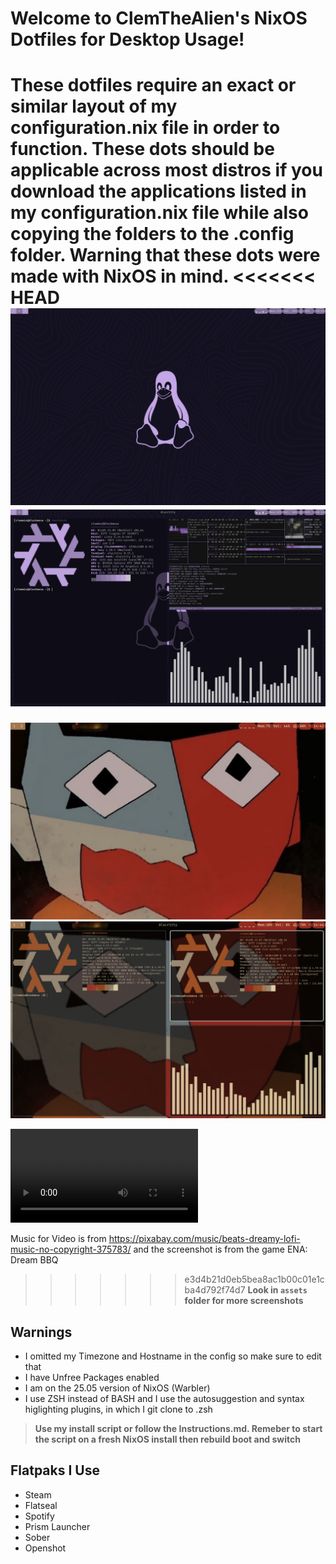 # Welcome to ClemTheAlien's NixOS Dotfiles for Desktop Usage!
These dotfiles require an exact or similar layout of my configuration.nix file in order to function. These dots should be applicable across most distros if you download the applications listed in my configuration.nix file while also copying the folders to the .config folder. Warning that these dots were made with NixOS in mind.
<<<<<<< HEAD
![Configuration1](./assets/screenshot6.png)
![Configuration2](./assets/screenshot5.png)
=======
![Screenshot](./assets/screenshot1.png)
![Screenshot](./assets/screenshot2.png)


![Video](./assets/dotfiles_video.mp4)

Music for Video is from https://pixabay.com/music/beats-dreamy-lofi-music-no-copyright-375783/ and the screenshot is from the game ENA: Dream BBQ
>>>>>>> e3d4b21d0eb5bea8ac1b00c01e1cba4d792f74d7
> **Look in `assets` folder for more screenshots**
## Warnings
- I omitted my Timezone and Hostname in the config so make sure to edit that
- I have Unfree Packages enabled
- I am on the 25.05 version of NixOS (Warbler)
- I use ZSH instead of BASH and I use the autosuggestion and syntax higlighting plugins, in which I git clone to .zsh 

> **Use my install script or follow the Instructions.md. Remeber to start the script on a fresh NixOS install then rebuild boot and switch**

## Flatpaks I Use 
- Steam
- Flatseal
- Spotify
- Prism Launcher
- Sober
- Openshot